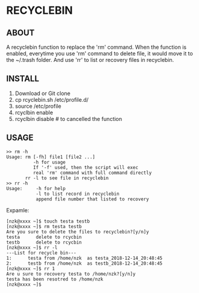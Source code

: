 # RECYCLEBIN
## ABOUT
A recyclebin function to replace the 'rm' command.
When the function is enabled, everytime you use 'rm' command to delete file, it would move it to the ~/.trash folder. And use 'rr' to list or recovery files in recyclebin. 
## INSTALL
1. Download or Git clone
2. cp rcyclebin.sh /etc/profile.d/
3. source /etc/profile
4. rcyclbin enable 
5. rcyclbin disable # to cancelled the function
## USAGE
```
>> rm -h
Usage: rm [-fh] file1 [file2 ...]
          -h for usage
          If '-f' used, then the script will exec 
          real 'rm' command with full command directly
       rr -l to see file in recyclebin
>> rr -h
Usage:     -h for help
           -l to list record in recyclebin
           append file number that listed to recovery
```

Expamle:
```
[nzk@xxxx ~]$ touch testa testb
[nzk@xxxx ~]$ rm testa testb
Are you sure to delete the files to recyclebin?[y/n]y
testa      delete to rcycbin
testb      delete to rcycbin
[nzk@xxxx ~]$ rr -l
---List for recycle bin---
1:      testa from /home/nzk  as testa_2018-12-14_20:48:45
2:      testb from /home/nzk  as testb_2018-12-14_20:48:45
[nzk@xxxx ~]$ rr 1
Are u sure to recovery testa to /home/nzk?[y/n]y
testa has been resotred to /home/nzk
[nzk@xxxx ~]$
```

